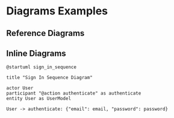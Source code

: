 # Diagrams Examples

## Reference Diagrams



## Inline Diagrams

```puml
@startuml sign_in_sequence  
  
title "Sign In Sequence Diagram"  
  
actor User  
participant "@action authenticate" as authenticate
entity User as UserModel  
  
User -> authenticate: {"email": email, "password": password}
```